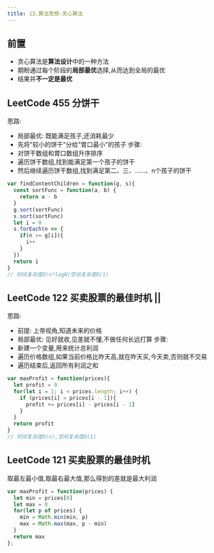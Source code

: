 ```yaml
---
title: 13.算法思想-贪心算法
---
```

## 前置
- 贪心算法是**算法设计**中的一种方法
- 期盼通过每个阶段的**局部最优**选择,从而达到全局的最优
- 结果并**不一定是最优**
## LeetCode 455 分饼干
思路:
- 局部最优: 既能满足孩子,还消耗最少
- 先将"较小的饼干"分给"胃口最小"的孩子
步骤:
- 对饼干数组和胃口数组升序排序
- 遍历饼干数组,找到能满足第一个孩子的饼干
- 然后继续遍历饼干数组,找到满足第二、三、......、n个孩子的饼干
```js
var findContentChildren = function(g, s){
  const sortFunc = function(a, b) {
    return a - b
  }
  g.sort(sortFunc)
  s.sort(sortFunc)
  let i = 0
  s.forEach(n => {
    if(n >= g[i]){
      i++
    }
  })
  return i
}
// 时间复杂度O(n*logN)空间复杂度O(1)
```
## LeetCode 122 买卖股票的最佳时机 ||
思路: 
- 前提: 上帝视角,知道未来的价格
-  局部最优: 见好就收,见差就不懂,不做任何长远打算
步骤:
- 新建一个变量,用来统计总利润
- 遍历价格数组,如果当前价格比昨天高,就在昨天买,今天卖,否则就不交易
- 遍历结束后,返回所有利润之和
```js
var maxProfit = function(prices){
  let profit = 0
  for(let i = 1; i < prices.length; i++) {
    if (prices[i] > prices[i - 1]){
      profit += prices[i] - prices[i - 1] 
    }
  }
  return profit
}
// 时间复杂度O(n),空间复杂度O(1)
```
## LeetCode 121 买卖股票的最佳时机
取最左最小值,取最右最大值,那么得到的差就是最大利润
```js
var maxProfit = function(prices) {
  let min = prices[0]
  let max = 0
  for(let p of prices) {
    min = Math.min(min, p)
    max = Math.max(max, p - min)
  }
  return max
};
```